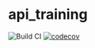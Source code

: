 # api_training

![Build CI](https://github.com/vso-asb93/api_training/actions/workflows/build.yml/badge.svg?event=push)
[![codecov](https://codecov.io/gh/so-asb93/api_training/branch/main/graph/badge.svg)](https://codecov.io/gh/so-asb93/api_training) 
